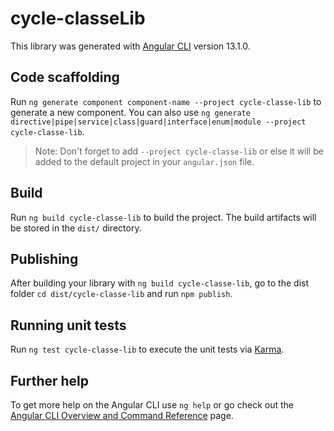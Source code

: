 # cycle-classeLib

This library was generated with [Angular CLI](https://github.com/angular/angular-cli) version 13.1.0.

## Code scaffolding

Run `ng generate component component-name --project cycle-classe-lib` to generate a new component. You can also use `ng generate directive|pipe|service|class|guard|interface|enum|module --project cycle-classe-lib`.

> Note: Don't forget to add `--project cycle-classe-lib` or else it will be added to the default project in your `angular.json` file.

## Build

Run `ng build cycle-classe-lib` to build the project. The build artifacts will be stored in the `dist/` directory.

## Publishing

After building your library with `ng build cycle-classe-lib`, go to the dist folder `cd dist/cycle-classe-lib` and run `npm publish`.

## Running unit tests

Run `ng test cycle-classe-lib` to execute the unit tests via [Karma](https://karma-runner.github.io).

## Further help

To get more help on the Angular CLI use `ng help` or go check out the [Angular CLI Overview and Command Reference](https://angular.io/cli) page.
